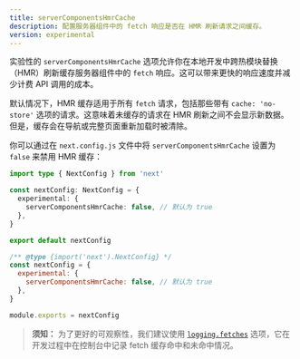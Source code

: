 ```yaml
---
title: serverComponentsHmrCache
description: 配置服务器组件中的 fetch 响应是否在 HMR 刷新请求之间缓存。
version: experimental
---
```


实验性的 `serverComponentsHmrCache` 选项允许你在本地开发中跨热模块替换（HMR）刷新缓存服务器组件中的 `fetch` 响应。这可以带来更快的响应速度并减少计费 API 调用的成本。

默认情况下，HMR 缓存适用于所有 `fetch` 请求，包括那些带有 `cache: 'no-store'` 选项的请求。这意味着未缓存的请求在 HMR 刷新之间不会显示新数据。但是，缓存会在导航或完整页面重新加载时被清除。

你可以通过在 `next.config.js` 文件中将 `serverComponentsHmrCache` 设置为 `false` 来禁用 HMR 缓存：

```ts switcher
import type { NextConfig } from 'next'

const nextConfig: NextConfig = {
  experimental: {
    serverComponentsHmrCache: false, // 默认为 true
  },
}

export default nextConfig
```

```js switcher
/** @type {import('next').NextConfig} */
const nextConfig = {
  experimental: {
    serverComponentsHmrCache: false, // 默认为 true
  },
}

module.exports = nextConfig
```

> **须知：** 为了更好的可观察性，我们建议使用 [`logging.fetches`](/nextjs-cn/app/api-reference/config/next-config-js/logging) 选项，它在开发过程中在控制台中记录 fetch 缓存命中和未命中情况。
